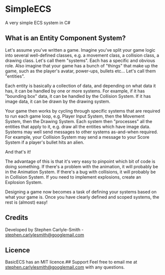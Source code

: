 # SimpleECS
A very simple ECS system in C#


## What is an Entity Component System?
Let's assume you've written a game.  Imagine you've split your game logic into several well-defined classes, e.g. a movement class, a collision class, a drawing class.  Let's call them "systems".  Each has a specific and obvious role.  Also imagine that your game has a bunch of "things" that make up the game, such as the player's avatar, power-ups, bullets etc...  Let's call them "entities".

Each entity is basically a collection of data, and depending on what data it has, it can be handled by one or more systems.  For example, if it has "bounding box" data, it can be handled by the Collision System.  If it has image data, it can be drawn by the drawing system.

Your game then works by cycling through specific systems that are required to run each game loop, e.g. Player Input System, then the Movement System, then the Drawing System.  Each system then "processes" all the entities that apply to it, e.g. draw all the entities which have image data.  Systems may well send messages to other systems as-and-when required.  For example, your Collision System may send a message to your Score System if a player's bullet hits an alien.

And that's it!

The advantage of this is that it's very easy to pinpoint which bit of code is doing something.  If there's a problem with the animation, it will probably be in the Animation System.  If there's a bug with collisions, it will probably be in Collision System.  If you need to implement explosions, create an Explosion System.

Designing a game now becomes a task of defining your systems based on what your game is.  Once you have clearly defined and scoped systems, the rest is (almost) easy!


## Credits
Developed by Stephen Carlyle-Smith - stephen.carlylesmith@googlemail.com


## Licence
BasicECS has an MIT licence.## Support
Feel free to email me at stephen.carlylesmith@googlemail.com with any questions.

